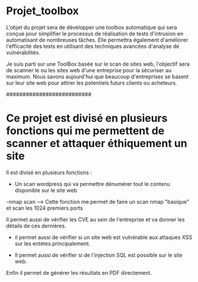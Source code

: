 # Projet_toolbox
L’objet du projet sera de développer une toolbox automatique qui sera conçue pour simplifier le processus de réalisation de tests d'intrusion en automatisant de nombreuses tâches. Elle permettra également d'améliorer l'efficacité des tests en utilisant des techniques avancées d'analyse de vulnérabilités.

Je suis parti sur une ToolBox basée sur le scan de sites web, l'objectif sera de scanner le ou les sites web d'une entreprise pour la sécuriser au maximum.
Nous savons aujourd'hui que beaucoup d'entreprises se basent sur leur site web pour attirer les potentiels futurs clients ou acheteurs.

##########################

# Ce projet est divisé en plusieurs fonctions qui me permettent de scanner et attaquer éthiquement un site 

Il est divisé en plusieurs fonctions : 

- Un scan wordpress qui va permettre dénumérer tout le contenu disponible sur le site web 


-nmap scan --> Cette fonction me permet de faire un scan nmap "basique" et scan les 1024 premiers ports


Il permet aussi de vérifier les CVE au sein de l'entreprise et va donner les détails de ces dernières.

- il permet aussi de vérifier si un site web est vulnérable aux attaques XSS sur les entètes principalement.

- Il permet aussi de vérifier si de l'injection SQL est possible sur le site web.

Enfin il permet de générer les résultats en PDF directement. 

